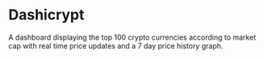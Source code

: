 # Dashicrypt
A dashboard displaying the top 100 crypto currencies according to market cap with real time price updates and a 7 day price history graph.
